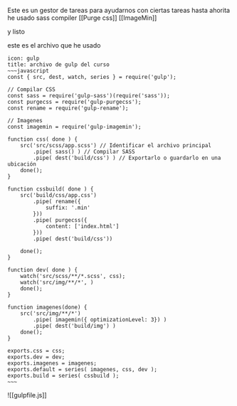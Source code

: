Este es un gestor de tareas para ayudarnos con ciertas tareas hasta ahorita he usado
sass compiler
[[Purge css]] 
[[ImageMin]] 

y listo

este es el archivo que he usado


```ad-info
icon: gulp
title: archivo de gulp del curso
~~~javascript
const { src, dest, watch, series } = require('gulp');

// Compilar CSS
const sass = require('gulp-sass')(require('sass'));
const purgecss = require('gulp-purgecss');
const rename = require('gulp-rename');

// Imagenes
const imagemin = require('gulp-imagemin');

function css( done ) {
    src('src/scss/app.scss') // Identificar el archivo principal
        .pipe( sass() ) // Compilar SASS
        .pipe( dest('build/css') ) // Exportarlo o guardarlo en una ubicación
    done();
}

function cssbuild( done ) {
    src('build/css/app.css')
        .pipe( rename({
            suffix: '.min'
        }))
        .pipe( purgecss({
            content: ['index.html']
        }))
        .pipe( dest('build/css'))

    done();
}

function dev( done ) {
    watch('src/scss/**/*.scss', css);
    watch('src/img/**/*', )
    done();
}

function imagenes(done) {
    src('src/img/**/*')
        .pipe( imagemin({ optimizationLevel: 3}) )
        .pipe( dest('build/img') )
    done();
}

exports.css = css;
exports.dev = dev;
exports.imagenes = imagenes;
exports.default = series( imagenes, css, dev );
exports.build = series( cssbuild );
~~~

```

![[gulpfile.js]]